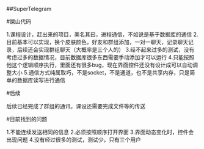 ##SuperTelegram

#屎山代码

1.课程设计，赶出来的项目，美名其曰，进程通信，不如说是基于数据库的通信
2.目前基本可以实现，换个皮肤颜色，好友和群组添加，一对一聊天，记录聊天记录，后续还会实现群组聊天（大概率是三个人的）
3.经不起来过多的测试，没有考虑过多的数据情况，目前数据库很多东西需要手动添加才可以运行
4.只能按照他这个逻辑顺序执行，里面还有很多bug，现在界面控件还没有设计成可以自动调整大小
5.通信方式纯属取巧，不是socket，不是通道，也不是共享内存，只是简单的数据库读写进行通信

#后续

后续已经完成了群组的通讯，课设还需要完成文件等的传送

#目前找到的问题

1.不能连续发送相同的信息
2.必须按照顺序打开界面
3.界面动态变化时，控件会出现问题
4.没有经过很多的测试，测试少，只有三个用户
